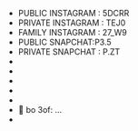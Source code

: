 - PUBLIC INSTAGRAM : 5DCRR
- PRIVATE INSTAGRAM : TEJ0
- FAMILY INSTAGRAM : 27_W9
- PUBLIC SNAPCHAT:P3.5
- PRIVATE SNAPCHAT : P.ZT
- 
- 
- 
- 
- 
- 🔎 bo 3of: ...
- 
  
<!---
noone3773/noone3773 is a ✨ special ✨ repository because its `README.md` (this file) appears on your GitHub profile.
You can click the Preview link to take a look at your changes.
--->
